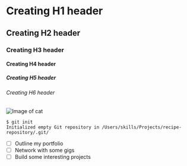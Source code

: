 # Creating H1 header 
## Creating H2 header
### Creating H3 header
#### Creating H4 header
##### Creating H5 header
###### Creating H6 header

![Image of cat](https://encrypted-tbn0.gstatic.com/images?q=tbn:ANd9GcRpvdv2eovxh9ob6Se-ZQSTwLAxP3DVK9E_CHbPLK29tw&s)


```
$ git init
Initialized empty Git repository in /Users/skills/Projects/recipe-repository/.git/
```
- [ ] Outline my portfolio
- [ ] Network with some gigs
- [ ] Build some interesting projects
